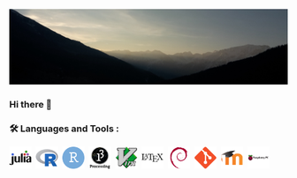 <link rel="stylesheet" href="https://cdn.jsdelivr.net/gh/devicons/devicon@v2.15.1/devicon.min.css">
          
<div id="header" align="center">
  <img src="header.jpg"/>
</div>


### Hi there 👋

### :hammer_and_wrench: Languages and Tools :
<div>
  <img src="https://github.com/devicons/devicon/blob/master/icons/julia/julia-original-wordmark.svg" title="Java" alt="Java" width="40" height="40"/>&nbsp;
  <img src="https://github.com/devicons/devicon/blob/master/icons/r/r-original.svg" title="React" alt="React" width="40" height="40"/>&nbsp;
  <img src="https://github.com/devicons/devicon/blob/master/icons/rstudio/rstudio-original.svg" title="Material UI" alt="Material UI" width="40" height="40"/>&nbsp;
  <img src="https://github.com/devicons/devicon/blob/master/icons/processing/processing-original-wordmark.svg" title="Material UI" alt="Material UI" width="40" height="40"/>&nbsp;
    <img src="https://github.com/devicons/devicon/blob/master/icons/vim/vim-original.svg" title="Spring" alt="Spring" width="40" height="40"/>&nbsp;
    <img src="https://github.com/devicons/devicon/blob/master/icons/latex/latex-original.svg" title="Material UI" alt="Material UI" width="40" height="40"/>&nbsp;
    <img src="https://github.com/devicons/devicon/blob/master/icons/debian/debian-original.svg" title="Material UI" alt="Material UI" width="40" height="40"/>&nbsp;
    <img src="https://github.com/devicons/devicon/blob/master/icons/git/git-original.svg" title="Material UI" alt="Material UI" width="40" height="40"/>&nbsp;
     <img src="https://github.com/devicons/devicon/blob/master/icons/moodle/moodle-original.svg" title="Material UI" alt="Material UI" width="40" height="40"/>&nbsp;    
      <img src="https://github.com/devicons/devicon/blob/master/icons/raspberrypi/raspberrypi-original-wordmark.svg" title="Material UI" alt="Material UI" width="40" height="40"/>&nbsp;
      
</div>
              
    
<!--
**dafitze/dafitze** is a ✨ _special_ ✨ repository because its `README.md` (this file) appears on your GitHub profile.

Here are some ideas to get you started:

- 🔭 I’m currently working on ...
- 🌱 I’m currently learning ...
- 👯 I’m looking to collaborate on ...
- 🤔 I’m looking for help with ...
- 💬 Ask me about ...
- 📫 How to reach me: ...
- 😄 Pronouns: ...
- ⚡ Fun fact: ...
-->
